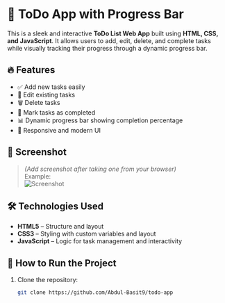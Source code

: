# 📝 ToDo App with Progress Bar

This is a sleek and interactive **ToDo List Web App** built using **HTML, CSS, and JavaScript**. It allows users to add, edit, delete, and complete tasks while visually tracking their progress through a dynamic progress bar.

## 🔥 Features

- ✅ Add new tasks easily
- 📝 Edit existing tasks
- 🗑️ Delete tasks
- 📌 Mark tasks as completed
- 📊 Dynamic progress bar showing completion percentage
- 🎯 Responsive and modern UI

## 📸 Screenshot

> *(Add screenshot after taking one from your browser)*  
> Example:  
> ![Screenshot](./screenshot.png)

## 🛠️ Technologies Used

- **HTML5** – Structure and layout
- **CSS3** – Styling with custom variables and layout
- **JavaScript** – Logic for task management and interactivity

## 🚀 How to Run the Project

1. Clone the repository:
   ```bash
   git clone https://github.com/Abdul-Basit9/todo-app
